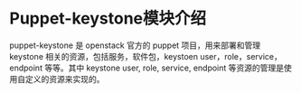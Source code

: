 
# Puppet-keystone模块介绍



puppet-keystone 是 openstack 官方的 puppet 项目，用来部署和管理 keystone 相关的资源，包括服务，软件包，keystoen user，role，service，endpoint 等等。其中 keystone user, role, service, endpoint 等资源的管理是使用自定义的资源来实现的。